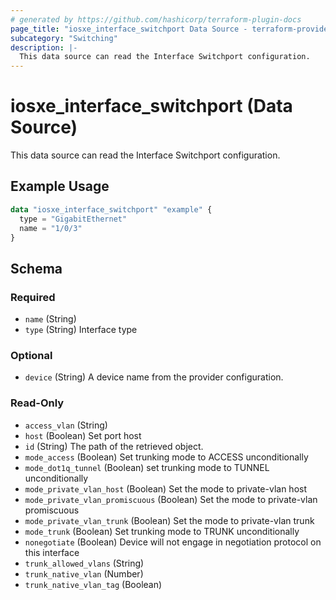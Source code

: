 ```yaml
---
# generated by https://github.com/hashicorp/terraform-plugin-docs
page_title: "iosxe_interface_switchport Data Source - terraform-provider-iosxe"
subcategory: "Switching"
description: |-
  This data source can read the Interface Switchport configuration.
---
```


# iosxe_interface_switchport (Data Source)

This data source can read the Interface Switchport configuration.

## Example Usage

```terraform
data "iosxe_interface_switchport" "example" {
  type = "GigabitEthernet"
  name = "1/0/3"
}
```

<!-- schema generated by tfplugindocs -->
## Schema

### Required

- `name` (String)
- `type` (String) Interface type

### Optional

- `device` (String) A device name from the provider configuration.

### Read-Only

- `access_vlan` (String)
- `host` (Boolean) Set port host
- `id` (String) The path of the retrieved object.
- `mode_access` (Boolean) Set trunking mode to ACCESS unconditionally
- `mode_dot1q_tunnel` (Boolean) set trunking mode to TUNNEL unconditionally
- `mode_private_vlan_host` (Boolean) Set the mode to private-vlan host
- `mode_private_vlan_promiscuous` (Boolean) Set the mode to private-vlan promiscuous
- `mode_private_vlan_trunk` (Boolean) Set the mode to private-vlan trunk
- `mode_trunk` (Boolean) Set trunking mode to TRUNK unconditionally
- `nonegotiate` (Boolean) Device will not engage in negotiation protocol on this interface
- `trunk_allowed_vlans` (String)
- `trunk_native_vlan` (Number)
- `trunk_native_vlan_tag` (Boolean)


